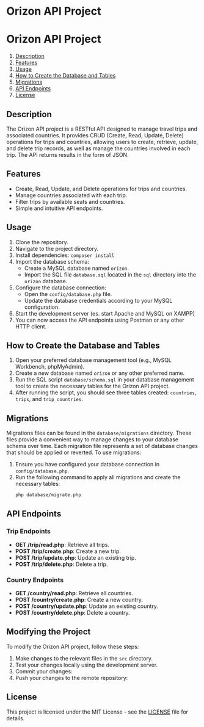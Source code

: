 # Orizon API Project

# Orizon API Project
1. [Description](#description)
2. [Features](#features)
3. [Usage](#usage)
4. [How to Create the Database and Tables](#how-to-create-the-database-and-tables)
5. [Migrations](#migrations)
6. [API Endpoints](#api_endpoints)
7. [License](#license)


## Description

The Orizon API project is a RESTful API designed to manage travel trips and associated countries. It provides CRUD (Create, Read, Update, Delete) operations for trips and countries, allowing users to create, retrieve, update, and delete trip records, as well as manage the countries involved in each trip.
The API returns results in the form of JSON.

## Features

- Create, Read, Update, and Delete operations for trips and countries.
- Manage countries associated with each trip.
- Filter trips by available seats and countries.
- Simple and intuitive API endpoints.

## Usage

1. Clone the repository.
2. Navigate to the project directory.
3. Install dependencies: `composer install`
4. Import the database schema:
   - Create a MySQL database named `orizon`.
   - Import the SQL file `database.sql` located in the `sql` directory into the `orizon` database.
5. Configure the database connection:
   - Open the `config/database.php` file.
   - Update the database credentials according to your MySQL configuration.
6. Start the development server (es. start Apache and MySQL on XAMPP)
7. You can now access the API endpoints using Postman or any other HTTP client.

## How to Create the Database and Tables
1. Open your preferred database management tool (e.g., MySQL Workbench, phpMyAdmin).
2. Create a new database named `orizon` or any other preferred name.
3. Run the SQL script `database/schema.sql` in your database management tool to create the necessary tables for the Orizon API project.
4. After running the script, you should see three tables created: `countries`, `trips`, and `trip_countries`.

## Migrations
Migrations files can be found in the `database/migrations` directory. These files provide a convenient way to manage changes to your database schema over time. Each migration file represents a set of database changes that should be applied or reverted.
To use migrations:
1. Ensure you have configured your database connection in `config/database.php`.
2. Run the following command to apply all migrations and create the necessary tables:
   ```bash
   php database/migrate.php


## API Endpoints

### Trip Endpoints

- **GET /trip/read.php**: Retrieve all trips.
- **POST /trip/create.php**: Create a new trip.
- **POST /trip/update.php**: Update an existing trip.
- **POST /trip/delete.php**: Delete a trip.

### Country Endpoints

- **GET /country/read.php**: Retrieve all countries.
- **POST /country/create.php**: Create a new country.
- **POST /country/update.php**: Update an existing country.
- **POST /country/delete.php**: Delete a country.

## Modifying the Project

To modify the Orizon API project, follow these steps:

1. Make changes to the relevant files in the `src` directory.
2. Test your changes locally using the development server.
3. Commit your changes:
4. Push your changes to the remote repository:

## License

This project is licensed under the MIT License - see the [LICENSE](LICENSE) file for details.








